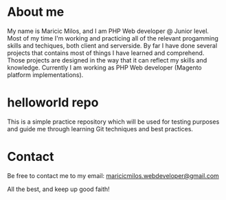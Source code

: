 # About me

My name is Maricic Milos, and I am PHP Web developer @ Junior level. Most of my time I'm working and practicing all of the relevant progamming skills and techiques, both client and serverside. By far I have done several projects that contains most of things I have learned and comprehend. Those projects are designed in the way that it can reflect my skills and knowledge. 
Currently I am working as PHP Web developer (Magento platform implementations).  

# helloworld repo

This is a simple practice repository which will be used for testing purposes and guide me through learning Git techniques and best practices. 

# Contact

Be free to contact me to my email: maricicmilos.webdeveloper@gmail.com

All the best, and keep up good faith!

